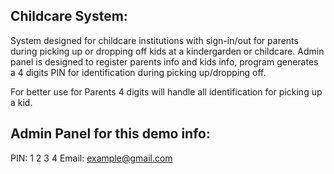 ## Childcare System:

System designed for childcare institutions with sign-in/out for parents during picking up or dropping off kids at a kindergarden or childcare.
Admin panel is designed to register parents info and kids info, program generates a 4 digits PIN for identification during picking up/dropping off.

For better use for Parents 4 digits will handle all identification for picking up a kid.

## Admin Panel for this demo info:
PIN: 1 2 3 4
Email: example@gmail.com
